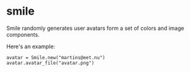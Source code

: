 smile
=====

Smile randomly generates user avatars form a set of colors and image components.

Here's an example:

    avatar = Smile.new("martins@eet.nu")
    avatar.avatar_file("avatar.png")